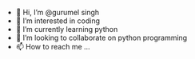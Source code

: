 - 👋 Hi, I’m @gurumel singh
- 👀 I’m interested in coding
- 🌱 I’m currently learning python
- 💞️ I’m looking to collaborate on  python programming
- 📫 How to reach me ...

<!---
gurumel/gurumel is a ✨ special ✨ repository because its `README.md` (this file) appears on your GitHub profile.
You can click the Preview link to take a look at your changes.
--->
